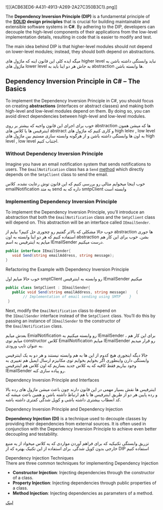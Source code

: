 ![[{ACB63ED6-A431-4913-A269-2A27C350B3C1}.png]]

The **Dependency Inversion Principle (DIP)** is a fundamental principle of the **[SOLID](https://l.vrgl.ir/r?ad=1&l=https%3A%2F%2Fwww.bytehide.com%2Fblog%2Fsolid-principles-in-csharp&si=h3qdcdkmnax4&st=post&k=QvFjVQMCk95BA%2BDF6pe59%2FrwUzMiRdH7vm04jqxs9c0%3D) design principles** that is crucial for building maintainable and extensible software systems in **C#**. By adhering to the DIP, developers can decouple the high-level components of their applications from the low-level implementation details, resulting in code that is easier to modify and test.

The main idea behind DIP is that higher-level modules should not depend on lower-level modules; instead, they should both depend on abstractions.

میگه ایده کلی این قانون اینه که ماژول های higher level نباید وابستگی داشته باشن به ماژول های lower level به جاش هر دو اینا باید به abstraction ها وابسته باشن.

## Dependency Inversion Principle in C# – The Basics

To implement the Dependency Inversion Principle in C#, you should focus on creating **abstractions** (interfaces or abstract classes) and making both high-level and low-level modules depend on them. By doing so, you can avoid direct dependencies between high-level and low-level modules.

خوب برای اجرای این قانون واجبه که بیشتر بر روی abstraction ها که میشن همون اینترفیس ها یا کلاس های abstract و کاری کنیم که ماژول های high lelev , low level به اون ها وابستگی داشته باشن و از هرگونه وابسته سازی مستیم بین ماژول های high level , low level اجتناب کنیم.

### Without Dependency Inversion Principle

Imagine you have an email notification system that sends notifications to users. The `EmailNotification` class has a `Send` [method](https://l.vrgl.ir/r?ad=1&l=https%3A%2F%2Fwww.bytehide.com%2Fblog%2Fmethod-usage-csharp&si=h3qdcdkmnax4&st=post&k=fE2kmeKDdew3Iv5%2FnF6yZhq0428YxIIi%2BKQfe%2BAEd3w%3D) which directly depends on the `SmtpClient` class to send the email.

خوب اینجا میخوایم مثالی رو بررسی کنیم که این قانون توش رعایت نشده. کلاس emailNotification یه متد send داره که به smtpClient وابسته است

### Implementing Dependency Inversion Principle

To implement the Dependency Inversion Principle, you’ll introduce an abstraction that both the `EmailNotification` class and the `SmtpClient` class will depend on. This abstraction will be an interface called `IEmailSender`.

خوب حالا مشکلی که بالاتر گفتیم رو چجوری حل کنیم؟ بیایم از abstraction ها جوری استفاده کنیم که هر دو اینا وابسته به اون abstraction بشن. خوب برای این کار هم میایم یه اینترفیس به اسم IEmailSender درست میکنیم.

```csharp
public interface IEmailSender{  
   void Send(string emailAddress, string message); 
}
```

Refactoring the Example with Dependency Inversion Principle

  

خوب حالا میایم اول smptClient رو وابسته به اینترفیس IEmailSender میکنیم

```csharp
public class SmtpClient : IEmailSender{  
   public void Send(string emailAddress, string message)    { 
        // Implementation of email sending using SMTP    }
 }
```

Next, modify the `EmailNotification` class to depend on the `IEmailSender` interface instead of the `SmtpClient` class. You’ll do this by passing an instance of `IEmailSender` to the constructor of the `EmailNotification` class.

بعدش میایم EmialNotification رو وابسته میکنیم به IEmailSender ، برای این کار هم میایم توی constructor کلاس EmailNotification میایم IEmailSender رو قرار میدیم به عنوان تایپ ورودی.

جالا دیگه اینجوری هیچ کدوم از این ها به هم وابسته نیستند و هر دو به یک اینترفیس وابستگی دارن واینطوری اگر بخوایم بخوایم توی مکانیزم ارسال ایمیل هم تغییری به وجود بیاریم فقط کافیه که یه کلاس جدید بسازیم که اون کلاس هم اینترفیس IEmailSender رو پیاده سازی کنه.

Dependency Inversion Principle and Interfaces

اینترفیس ها نقش بسیار مهمی در این قانون دارند چون باعث میشن ماژول های رده بالا و رده پایین هر دو از طریق اینترفیس ها با هم ارتباط داشته باشن و همین باعث میشه که کد انعطاب بیشتری داشته باشی و کوپل شدگی کمتری داشته باشه.

Dependency Inversion Principle and Dependency Injection

**Dependency Injection (DI)** is a technique used to decouple classes by providing their dependencies from external sources. It is often used in conjunction with the Dependency Inversion Principle to achieve even better decoupling and testability.

تزریق وابستگی تکنیکیه که برای فراهم آوردن مواردی که یه کلاس میخواد از یه منبع خارجی بدون کوپل شدگی. برای استفاده از این تکنیک بهتره که از DIP استفاده کنیم

Dependency Injection Techniques  
There are three common techniques for implementing Dependency Injection

- **Constructor Injection**: Injecting dependencies through the constructor of a class.
- **Property Injection**: Injecting dependencies through public properties of a class.
- **Method Injection**: Injecting dependencies as parameters of a method.

[لینک](https://l.vrgl.ir/r?ad=1&l=https%3A%2F%2Fwww.bytehide.com%2Fblog%2Fdependency-inversion-principle-in-csharp-solid-principles&si=h3qdcdkmnax4&st=post&k=vIfnIaRkN1h2tqdEdhtnbpRs0EglYabmf3WcaSTNYBA%3D)